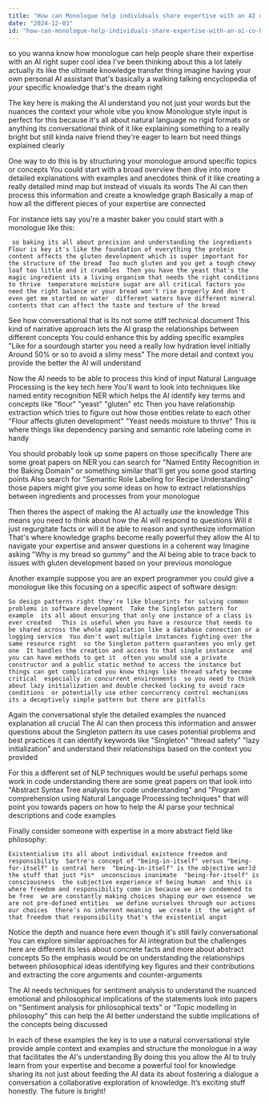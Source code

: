 ```yaml
---
title: "How can Monologue help individuals share expertise with an AI co-host?"
date: "2024-12-03"
id: "how-can-monologue-help-individuals-share-expertise-with-an-ai-co-host"
---
```


 so you wanna know how monologue can help people share their expertise with an AI right super cool idea  I've been thinking about this a lot lately actually  its like the ultimate knowledge transfer thing  imagine having your own personal AI assistant that's basically a walking talking encyclopedia of *your* specific knowledge  that's the dream right

The key here is making the AI understand you  not just your words but the nuances the context your whole vibe you know  Monologue style input is perfect for this because it's all about natural language  no rigid formats or anything its conversational  think of it like explaining something to a really bright but still kinda naive friend they're eager to learn but need things explained clearly

One way to do this is by structuring your monologue around specific topics or concepts   You could start with a broad overview then dive into more detailed explanations with examples and anecdotes think of it like creating a really detailed mind map but instead of visuals its words  The AI can then process this information and create a knowledge graph  Basically a map of how all the different pieces of your expertise are connected

For instance lets say you're a master baker you could start with a monologue like this:

```
 so baking its all about precision and understanding the ingredients  Flour is key it's like the foundation of everything the protein content affects the gluten development which is super important for the structure of the bread  Too much gluten and you get a tough chewy loaf too little and it crumbles  Then you have the yeast that's the magic ingredient its a living organism that needs the right conditions to thrive  temperature moisture sugar are all critical factors you need the right balance or your bread won't rise properly And don't even get me started on water  different waters have different mineral contents that can affect the taste and texture of the bread
```

See how conversational that is  Its not some stiff technical document   This kind of narrative approach lets the AI grasp the relationships between different concepts  You could enhance this by adding specific examples "Like for a sourdough starter you need a really low hydration level initially  Around 50% or so to avoid a slimy mess"  The more detail and context you provide the better the AI will understand

Now the AI needs to be able to process this kind of input  Natural Language Processing is the key tech here  You'll want to look into techniques like named entity recognition  NER which helps the AI identify key terms and concepts like "flour" "yeast" "gluten" etc  Then you have relationship extraction which tries to figure out how those entities relate to each other  "Flour affects gluten development" "Yeast needs moisture to thrive"  This is where things like dependency parsing and semantic role labeling come in handy

You should probably look up some papers on those specifically  There are some great papers on NER  you can search for "Named Entity Recognition in the Baking Domain" or something similar  that'll get you some good starting points Also search for "Semantic Role Labeling for Recipe Understanding"  those papers might give you some ideas on how to extract relationships between ingredients and processes from your monologue


Then theres the aspect of making the AI actually *use* the knowledge  This means you need to think about how the AI will respond to questions  Will it just regurgitate facts or will it be able to reason and synthesize information  That's where knowledge graphs become really powerful  they allow the AI to navigate your expertise  and answer questions in a coherent way  Imagine asking "Why is my bread so gummy"  and the AI being able to trace back to issues with gluten development based on your previous monologue

Another example suppose you are an expert programmer  you could give a monologue like this focusing on a specific aspect of software design:

```
So design patterns right they're like blueprints for solving common problems in software development  Take the Singleton pattern for example  its all about ensuring that only one instance of a class is ever created   This is useful when you have a resource that needs to be shared across the whole application like a database connection or a logging service  You don't want multiple instances fighting over the same resource right  so the Singleton pattern guarantees you only get one  It handles the creation and access to that single instance  and you can have methods to get it  often you would use a private constructor and a public static method to access the instance but things can get complicated you know things like thread safety become critical  especially in concurrent environments  so you need to think about lazy initialization and double checked locking to avoid race conditions  or potentially use other concurrency control mechanisms  its a deceptively simple pattern but there are pitfalls
```

Again the conversational style the detailed examples the nuanced explanation  all crucial  The AI can then process this information and answer questions about the Singleton pattern  its use cases  potential problems and best practices  it can identify keywords like "Singleton" "thread safety" "lazy initialization" and understand their relationships based on the context you provided

For this a different set of NLP techniques would be useful  perhaps some work in code understanding  there are some great papers on that  look into "Abstract Syntax Tree analysis for code understanding" and  "Program comprehension using Natural Language Processing techniques"  that will point you towards papers on how to help the AI parse your technical descriptions and code examples


Finally consider someone with expertise in a more abstract field like philosophy:

```
Existentialism its all about individual existence freedom and responsibility  Sartre's concept of "being-in-itself" versus "being-for-itself" is central here  "being-in-itself" is the objective world the stuff that just *is*  unconscious inanimate  "being-for-itself" is consciousness  the subjective experience of being human  and this is where freedom and responsibility come in because we are condemned to be free  we are constantly making choices shaping our own essence  we are not pre-defined entities  we define ourselves through our actions our choices  there's no inherent meaning  we create it  the weight of that freedom that responsibility that's the existential angst
```

Notice the depth and nuance here even though it's still fairly conversational   You can explore similar approaches for AI integration but the challenges here are different  its less about concrete facts and more about abstract concepts   So the emphasis would be on understanding the relationships between philosophical ideas  identifying key figures and their contributions  and extracting the core arguments and counter-arguments


The AI needs techniques for sentiment analysis to understand the nuanced emotional and philosophical implications of the statements  look into papers on "Sentiment analysis for philosophical texts" or "Topic modelling in philosophy"  this can help the AI better understand the subtle implications of the concepts being discussed


In each of these examples the key is to use a natural conversational style  provide ample context and examples  and structure the monologue in a way that facilitates the AI's understanding  By doing this you allow the AI to truly learn from your expertise and become a powerful tool for knowledge sharing  its not just about feeding the AI data its about fostering a dialogue a conversation a collaborative exploration of knowledge. It’s exciting stuff honestly.  The future is bright!
